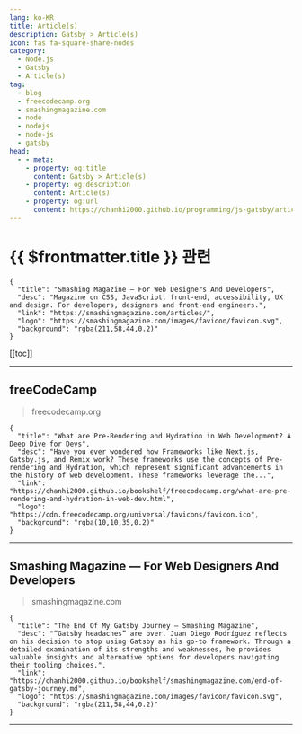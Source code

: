 ```yaml
---
lang: ko-KR
title: Article(s)
description: Gatsby > Article(s)
icon: fas fa-square-share-nodes
category:
  - Node.js 
  - Gatsby
  - Article(s)
tag: 
  - blog
  - freecodecamp.org
  - smashingmagazine.com
  - node
  - nodejs
  - node-js
  - gatsby
head:
  - - meta:
    - property: og:title
      content: Gatsby > Article(s)
    - property: og:description
      content: Article(s)
    - property: og:url
      content: https://chanhi2000.github.io/programming/js-gatsby/articles/
---
```


# {{ $frontmatter.title }} 관련

<SiteInfo
  name="freeCodeCamp Programming Tutorials: Python, JavaScript, Git & More"
  desc="Browse thousands of programming tutorials written by experts. Learn Web Development, Data Science, DevOps, Security, and get developer career advice."
  url="https://freecodecamp.org/news/"
  logo="https://cdn.freecodecamp.org/universal/favicons/favicon.ico"
  preview="https://cdn.freecodecamp.org/platform/universal/fcc_meta_1920X1080-indigo.png"/>

```component VPCard
{
  "title": "Smashing Magazine — For Web Designers And Developers",
  "desc": "Magazine on CSS, JavaScript, front-end, accessibility, UX and design. For developers, designers and front-end engineers.",
  "link": "https://smashingmagazine.com/articles/",
  "logo": "https://smashingmagazine.com/images/favicon/favicon.svg",
  "background": "rgba(211,58,44,0.2)"
}
```

[[toc]]

---

## <VPIcon icon="fa-brands fa-free-code-camp"/>freeCodeCamp

> freecodecamp.org

```component VPCard
{
  "title": "What are Pre-Rendering and Hydration in Web Development? A Deep Dive for Devs",
  "desc": "Have you ever wondered how Frameworks like Next.js, Gatsby.js, and Remix work? These frameworks use the concepts of Pre-rendering and Hydration, which represent significant advancements in the history of web development. These frameworks leverage the...",
  "link": "https://chanhi2000.github.io/bookshelf/freecodecamp.org/what-are-pre-rendering-and-hydration-in-web-dev.html",
  "logo": "https://cdn.freecodecamp.org/universal/favicons/favicon.ico",
  "background": "rgba(10,10,35,0.2)"
}
```

<!-- END: freecodecamp.org -->

---

## Smashing Magazine — For Web Designers And Developers

> smashingmagazine.com

```component VPCard
{
  "title": "The End Of My Gatsby Journey — Smashing Magazine",
  "desc": "“Gatsby headaches” are over. Juan Diego Rodríguez reflects on his decision to stop using Gatsby as his go-to framework. Through a detailed examination of its strengths and weaknesses, he provides valuable insights and alternative options for developers navigating their tooling choices.",
  "link": "https://chanhi2000.github.io/bookshelf/smashingmagazine.com/end-of-gatsby-journey.md",
  "logo": "https://smashingmagazine.com/images/favicon/favicon.svg",
  "background": "rgba(211,58,44,0.2)"
}
```

---

<TagLinks />